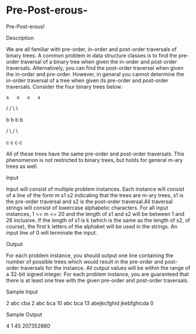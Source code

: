 # Pre-Post-erous-

Pre-Post-erous!

Description

We are all familiar with pre-order, in-order and post-order traversals of binary trees. A common problem in data structure classes is to find the pre-order traversal of a binary tree when given the in-order and post-order traversals. Alternatively, you can find the post-order traversal when given the in-order and pre-order. However, in general you cannot determine the in-order traversal of a tree when given its pre-order and post-order traversals. Consider the four binary trees below:


    a   a   a   a

   /   /     \   \

  b   b       b   b

 /     \     /     \

c       c   c       c


All of these trees have the same pre-order and post-order traversals. This phenomenon is not restricted to binary trees, but holds for general m-ary trees as well.

Input

Input will consist of multiple problem instances. Each instance will consist of a line of the form
m s1 s2
indicating that the trees are m-ary trees, s1 is the pre-order traversal and s2 is the post-order traversal.All traversal strings will consist of lowercase alphabetic characters. For all input instances, 1 <= m <= 20 and the length of s1 and s2 will be between 1 and 26 inclusive. If the length of s1 is k (which is the same as the length of s2, of course), the first k letters of the alphabet will be used in the strings. An input line of 0 will terminate the input.

Output

For each problem instance, you should output one line containing the number of possible trees which would result in the pre-order and post-order traversals for the instance. All output values will be within the range of a 32-bit signed integer. For each problem instance, you are guaranteed that there is at least one tree with the given pre-order and post-order traversals.

Sample Input

2 abc cba
2 abc bca
10 abc bca
13 abejkcfghid jkebfghicda
0

Sample Output

4
1
45
207352860
